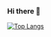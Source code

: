 ### Hi there 👋

[![Top Langs](https://github-readme-stats.vercel.app/api/top-langs/?username=JBon1)](https://github.com/anuraghazra/github-readme-stats)
